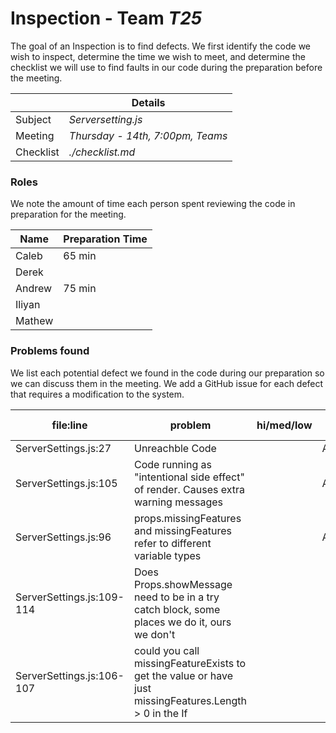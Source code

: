 # Inspection - Team *T25* 

The goal of an Inspection is to find defects.
We first identify the code we wish to inspect, determine the time we wish to meet, and determine the checklist we will use to find faults in our code during the preparation before the meeting.

|  | Details |
| ----- | ----- |
| Subject | *Serversetting.js* |
| Meeting | *Thursday - 14th, 7:00pm, Teams* |
| Checklist | *./checklist.md* |

### Roles

We note the amount of time each person spent reviewing the code in preparation for the meeting.

| Name | Preparation Time |
| ---- | ---- |
| Caleb  |  65 min   |
| Derek  |     |
| Andrew |  75 min |
| Iliyan |     |
| Mathew |     |


### Problems found

We list each potential defect we found in the code during our preparation so we can discuss them in the meeting.
We add a GitHub issue for each defect that requires a modification to the system.

| file:line | problem | hi/med/low | who found | github#  |
| --- | --- | :---: | :---: | --- |
| ServerSettings.js:27 | Unreachble Code | | Andrew | |
| ServerSettings.js:105 | Code running as "intentional side effect" of render. Causes extra warning messages | | Andrew | |
| ServerSettings.js:96 | props.missingFeatures and missingFeatures refer to different variable types| | Andrew | |
| ServerSettings.js:109-114 | Does Props.showMessage need to be in a try catch block, some places we do it, ours we don't| | Caleb ||
| ServerSettings.js:106-107 | could you call missingFeatureExists to get the value or have just missingFeatures.Length > 0 in the If| | Caleb ||
